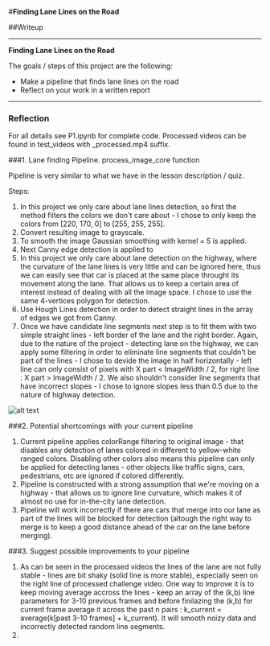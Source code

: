 #**Finding Lane Lines on the Road** 

##Writeup

---

**Finding Lane Lines on the Road**

The goals / steps of this project are the following:
* Make a pipeline that finds lane lines on the road
* Reflect on your work in a written report


[//]: # (Image References)

[image1]: ./test_images/.jpg "Grayscale"

---

### Reflection

For all details see P1.ipynb for complete code.
Processed videos can be found in test_videos with _processed.mp4 suffix.

###1. Lane finding Pipeline. process_image_core function

Pipeline is very similar to what we have in the lesson description / quiz.

Steps:

1. In this project we only care about lane lines detection, so first the method filters the colors we don't care about - I chose to only keep the colors from [220, 170, 0] to [255, 255, 255].
2. Convert resulting image to grayscale.
3. To smooth the image Gaussian smoothing with kernel = 5 is applied.
4. Next Canny edge detection is applied to 
5. In this project we only care about lane detection on the highway, where the curvature of the lane lines is very little and can be ignored here, thus we can easily see that car is placed at the same place throught its movement along the lane. That allows us to keep a certain area of interest instead of dealing with all the image space. I chose to use the same 4-vertices polygon for detection.
6. Use Hough Lines detection in order to detect straight lines in the array of edges we got from Canny.
7. Once we have candidate line segments next step is to fit them with two simple straight lines - left border of the lane and the right border. Again, due to the nature of the project - detecting lane on the highway, we can apply some filtering in order to eliminate line segments that couldn't be part of the lines - I chose to devide the image in half horizontally - left line can only consist of pixels with X part < ImageWidth / 2, for right line : X part > ImageWidth / 2. We also shouldn't consider line segments that have incorrect slopes - I chose to ignore slopes less than 0.5 due to the nature of highway detection.


![alt text][image1]


###2. Potential shortcomings with your current pipeline

1. Current pipeline applies colorRange filtering to original image - that disables any detection of lanes colored in different to yellow-white ranged colors. Disabling other colors also means this pipeline can only be applied for detecting lanes - other objects like traffic signs, cars, pedestrians, etc are ignored if colored differently.
2. Pipeline is constructed with a strong assumption that we're moving on a highway - that allows us to ignore line curvature, which makes it of almost no use for in-the-city lane detection.
3. Pipeline will work incorrectly if there are cars that merge into our lane as part of the lines will be blocked for detection (altough the right way to merge is to keep a good distance ahead of the car on the lane before merging).


###3. Suggest possible improvements to your pipeline

1. As can be seen in the processed videos the lines of the lane are not fully stable - lines are bit shaky (solid line is more stable), especially seen on the right line of processed challenge video. One way to improve it is to keep moving average accross the lines - keep an array of the (k,b) line parameters for 3-10 previous frames and before finilazing the (k,b) for current frame average it across the past n pairs : k_current = average(k[past 3-10 frames] + k_current). It will smooth noizy data and incorrectly detected random line segments.
2. 

